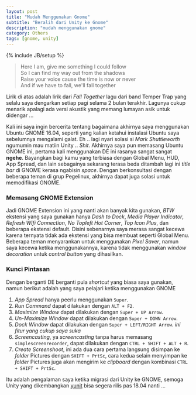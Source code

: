 ```yaml
---
layout: post
title: "Mudah Menggunakan Gnome"
subtitle: "Beralih dari Unity ke Gnome"
description: "mudah menggunakan gnome"
category: Others
tags: [gnome, unity]
---
```

{% include JB/setup %}

>Here I am, give me something I could follow  
So I can find my way out from the shadows  
Raise your voice cause the time is now or never  
And if we have to fall, we'll fall together  

Lirik di atas adalah lirik dari _Fall Together_ lagu dari band Temper Trap yang selalu saya dengarkan setiap pagi selama 2 bulan terakhir. Lagunya cukup menarik apalagi ada versi akustik yang memang lumayan asik untuk didengar ...

Kali ini saya ingin bercerita tentang bagaimana akhirnya saya menggunakan Ubuntu GNOME 16.04, seperti yang kalian ketahui instalasi Ubuntu saya sebelumnya mengalami galat. Eh .. lagi nyari solasi si _Mark Shuttleworth_ ngumumin mau matiin Unity .. _Shit_. Akhirnya saya pun memasang Ubuntu GNOME ini, pertama kali menggunakan DE ini rasanya sangat sangat **ngehe**. Bayangkan bagi kamu yang terbiasa dengan Global Menu, HUD, App Spread, dan lain sebagainya sekarang terasa beda ditambah lagi ini _title bar_ di GNOME kerasa ngabisin _space_. Dengan berkonsultasi dengan beberapa teman di grup Pegelinux, akhirnya dapat juga solasi untuk memodifikasi GNOME.

### Memasang GNOME Extension
Jadi GNOME Extension ini yang nanti akan banyak kita gunakan, _BTW_ ekstensi yang saya gunakan hanya _Dash to Dock_, _Media Player Indicator_, _Refresh Wifi Connection_, _No Topleft Hot Corner_, _Top Icon Plus_, dan beberapa ekstensi default. Disini sebenarnya saya merasa sangat kecewa karena ternyata tidak ada ekstensi yang bisa membuat seperti Global Menu. Beberapa teman menyarankan untuk menggunakan _Pixel Saver_, namun saya kecewa ketika menggunakannya, karena tidak menggunakan _window decoration_ untuk _control button_ yang dihasilkan.

### Kunci Pintasan
Dengan berganti DE berganti pula _shortcut_ yang biasa saya gunakan, namun berikut adalah yang saya pelajari ketika menggunakan GNOME

1. _App Spread_ hanya peerlu menggunakan `Super`.
2. _Run Command_ dapat dilakukan dengan `ALT + F2`.
3. _Maximize Window_ dapat dilakukan dengan `Super + UP Arrow`.
4. _Un-Maximize Window_ dapat dilakukan dengan `Super + DOWN Arrow`.
5. _Dock Window_ dapat dilakukan dengan `Super + LEFT/RIGHT Arrow`. _ini fitur yang cukup saya suka_
6. _Screencasting_, ya _screencasting_ tanpa harus memasang `simplescreenrecorder`, dapat dilakukan dengan `CTRL + SHIFT + ALT + R`.
7. _Create Screenshoot_, ini ada dua cara pertama langsung disimpan ke _folder_ Pictures dengan `SHIFT + PrtSc`, cara kedua selain menyimpan ke _folder_ Pictures juga akan mengirim ke _clipboard_ dengan kombinasi `CTRL + SHIFT + PrtSc`.

Itu adalah pengalaman saya ketika migrasi dari Unity ke GNOME, semoga Unity yang dikembangkan [yunit](https://yunit.io/) bisa segera rilis pas 18.04 nanti ...